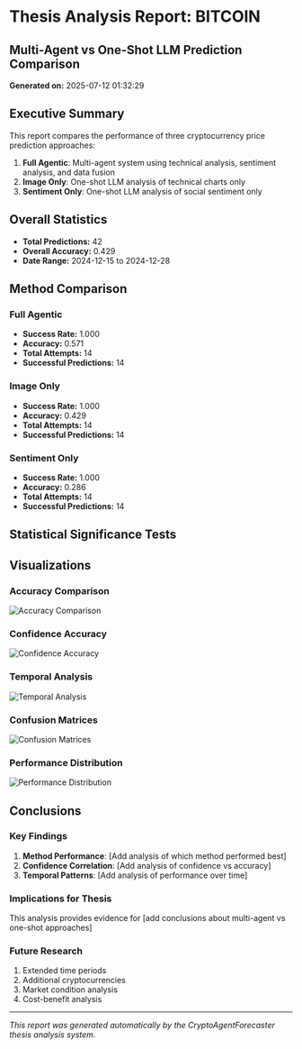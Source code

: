 # Thesis Analysis Report: BITCOIN

## Multi-Agent vs One-Shot LLM Prediction Comparison

**Generated on:** 2025-07-12 01:32:29

## Executive Summary

This report compares the performance of three cryptocurrency price prediction approaches:
1. **Full Agentic**: Multi-agent system using technical analysis, sentiment analysis, and data fusion
2. **Image Only**: One-shot LLM analysis of technical charts only  
3. **Sentiment Only**: One-shot LLM analysis of social sentiment only

## Overall Statistics

- **Total Predictions:** 42
- **Overall Accuracy:** 0.429
- **Date Range:** 2024-12-15 to 2024-12-28

## Method Comparison

### Full Agentic

- **Success Rate:** 1.000
- **Accuracy:** 0.571
- **Total Attempts:** 14
- **Successful Predictions:** 14

### Image Only

- **Success Rate:** 1.000
- **Accuracy:** 0.429
- **Total Attempts:** 14
- **Successful Predictions:** 14

### Sentiment Only

- **Success Rate:** 1.000
- **Accuracy:** 0.286
- **Total Attempts:** 14
- **Successful Predictions:** 14


## Statistical Significance Tests


## Visualizations

### Accuracy Comparison

![Accuracy Comparison](bitcoin_accuracy_comparison.png)

### Confidence Accuracy

![Confidence Accuracy](bitcoin_confidence_accuracy.png)

### Temporal Analysis

![Temporal Analysis](bitcoin_temporal_analysis.png)

### Confusion Matrices

![Confusion Matrices](bitcoin_confusion_matrices.png)

### Performance Distribution

![Performance Distribution](bitcoin_performance_distribution.png)

## Conclusions

### Key Findings

1. **Method Performance**: [Add analysis of which method performed best]
2. **Confidence Correlation**: [Add analysis of confidence vs accuracy]
3. **Temporal Patterns**: [Add analysis of performance over time]

### Implications for Thesis

This analysis provides evidence for [add conclusions about multi-agent vs one-shot approaches]

### Future Research

1. Extended time periods
2. Additional cryptocurrencies  
3. Market condition analysis
4. Cost-benefit analysis

---

*This report was generated automatically by the CryptoAgentForecaster thesis analysis system.*
